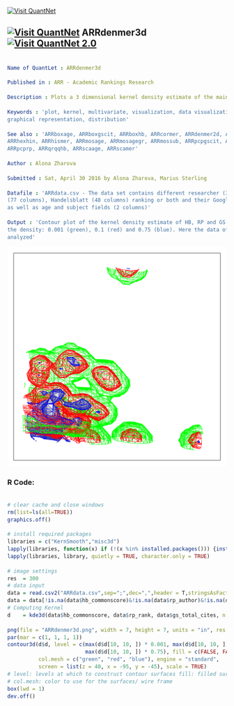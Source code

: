 
[<img src="https://github.com/QuantLet/Styleguide-and-FAQ/blob/master/pictures/banner.png" width="888" alt="Visit QuantNet">](http://quantlet.de/)

## [<img src="https://github.com/QuantLet/Styleguide-and-FAQ/blob/master/pictures/qloqo.png" alt="Visit QuantNet">](http://quantlet.de/) **ARRdenmer3d** [<img src="https://github.com/QuantLet/Styleguide-and-FAQ/blob/master/pictures/QN2.png" width="60" alt="Visit QuantNet 2.0">](http://quantlet.de/)

```yaml

Name of QuantLet : ARRdenmer3d

Published in : ARR - Academic Rankings Research

Description : Plots a 3 dimensional kernel density estimate of the main scores (of HB, GS and RP).

Keywords : 'plot, kernel, multivariate, visualization, data visualization, analysis, descriptive,
graphical representation, distribution'

See also : 'ARRboxage, ARRboxgscit, ARRboxhb, ARRcormer, ARRdenmer2d, ARRhexage, ARRhexcit,
ARRhexhin, ARRhismer, ARRmosage, ARRmosagegr, ARRmossub, ARRpcpgscit, ARRpcphb, ARRpcpmer,
ARRpcprp, ARRqrqqhb, ARRscaage, ARRscamer'

Author : Alona Zharova

Submitted : Sat, April 30 2016 by Alona Zharova, Marius Sterling

Datafile : 'ARRdata.csv - The data set contains different researcher (3218 rows) of either RePEc
(77 columns), Handelsblatt (48 columns) ranking or both and their Google Scholar data (16 columns)
as well as age and subject fields (2 columns)'

Output : 'Contour plot of the kernel density estimate of HB, RP and GS at three different levels of
the density: 0.001 (green), 0.1 (red) and 0.75 (blue). Here the data of 84 researchers from 2015 is
analyzed'

```

![Picture1](ARRdenmer3d.png)


### R Code:
```r

# clear cache and close windows
rm(list=ls(all=TRUE))
graphics.off()

# install required packages
libraries = c("KernSmooth","misc3d")
lapply(libraries, function(x) if (!(x %in% installed.packages())) {install.packages(x)})
lapply(libraries, library, quietly = TRUE, character.only = TRUE)

# image settings
res  = 300
# data input
data = read.csv2("ARRdata.csv",sep=";",dec=",",header = T,stringsAsFactors = FALSE)
data = data[!is.na(data$hb_commonscore)&!is.na(data$rp_author)&!is.na(data$gs_author),]
# Computing Kernel
d    = kde3d(data$hb_commonscore, data$rp_rank, data$gs_total_cites, n = 30)

png(file = "ARRdenmer3d.png", width = 7, height = 7, units = "in", res = res)
par(mar = c(1, 1, 1, 1))
contour3d(d$d, level = c(max(d$d[10, 10, ]) * 0.001, max(d$d[10, 10, ]) * 0.1, 
                         max(d$d[10, 10, ]) * 0.75), fill = c(FALSE, FALSE, TRUE),
          col.mesh = c("green", "red", "blue"), engine = "standard", 
          screen = list(z = 40, x = -95, y = -45), scale = TRUE)
# level: levels at which to construct contour surfaces fill: filled surfaces
# col.mesh: color to use for the surfaces/ wire frame
box(lwd = 1)
dev.off() 
```
